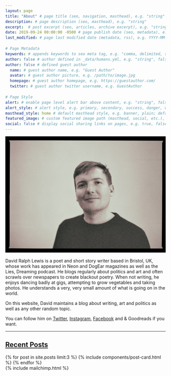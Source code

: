 ```yaml
---
layout: page
title: "About" # page title (seo, navigation, masthead), e.g. "string"
description: # page description (seo, masthead), e.g. "string"
excerpt:  # post excerpt (seo, articles, archive excerpt), e.g. "string"
date: 2019-09-24 00:00:00 -0500 # page publish date (seo, metadata), e.g. YYYY-MM-DD hh:mm:ss TZD
last_modified: # page last modified date (metadata, rss), e.g. YYYY-MM-DD hh:mm:ss TZD

# Page Metadata
keywords: # appends keywords to seo meta tag, e.g. "comma, delimited, string"
author: false # author defined in _data/humans.yml, e.g. "string", false
author: false # defined guest author
  name: # guest author name, e.g. "Guest Author"
  avatar: # guest author picture, e.g. /path/to/image.jpg
  homepage: # guest author homepage, e.g. https://guestauthor.com/
  twitter: # guest author twitter username, e.g. GuestAuthor

# Page Style
alert: # enable page level alert bar above content, e.g. "string", false
alert_style: # alert style, e.g. primary, secondary, success, danger, warning, info, light, dark; default: primary
masthead_style: home # default masthead style, e.g. banner, plain; default: banner
featured_image: # custom featured image path (masthead, social, etc.), e.g. '/path/to/image.jpg', false (hide default featured image)
social: false # display social sharing links on pages, e.g. true, false
---
```

 <img src="/assets/images/site/me.jpg" alt="Photo taken by Sam Cavender @samsnapsalot" class="responsive">

David Ralph Lewis is a poet and short story writer based in Bristol, UK, whose work has appeared in Neon and DogEar magazines as well as the Lies, Dreaming podcast. He blogs regularly about politics and art and often scrawls over newspapers to create blackout poetry. When not writing, he enjoys dancing badly at gigs, attempting to grow vegetables and taking photos. He understands a very, very small amount of what is going on in the world.

On this website, David maintains a blog about writing, art and politics as well as any other random topic.

You can follow him on [Twitter](https://www.twitter.com/davidralphlewis), [Instagram](https://www.instagram.com/davidralphlewis), [Facebook](https://www.facebook.com/davidralphlewis) and & Goodreads if you want.

<hr>

## [Recent Posts](/articles/)

{% for post in site.posts limit:3 %}
{% include components/post-card.html %}
{% endfor %}
<br >
{% include mailchimp.html %}
